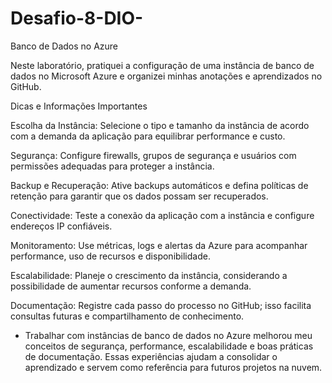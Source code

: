 # Desafio-8-DIO-
 Banco de Dados no Azure

Neste laboratório, pratiquei a configuração de uma instância de banco de dados no Microsoft Azure e organizei minhas anotações e aprendizados no GitHub.

Dicas e Informações Importantes

Escolha da Instância: Selecione o tipo e tamanho da instância de acordo com a demanda da aplicação para equilibrar performance e custo.

Segurança: Configure firewalls, grupos de segurança e usuários com permissões adequadas para proteger a instância.

Backup e Recuperação: Ative backups automáticos e defina políticas de retenção para garantir que os dados possam ser recuperados.

Conectividade: Teste a conexão da aplicação com a instância e configure endereços IP confiáveis.

Monitoramento: Use métricas, logs e alertas da Azure para acompanhar performance, uso de recursos e disponibilidade.

Escalabilidade: Planeje o crescimento da instância, considerando a possibilidade de aumentar recursos conforme a demanda.

Documentação: Registre cada passo do processo no GitHub; isso facilita consultas futuras e compartilhamento de conhecimento.

* Trabalhar com instâncias de banco de dados no Azure melhorou meu conceitos de segurança, performance, escalabilidade e boas práticas de documentação. Essas experiências ajudam a consolidar o aprendizado e servem como referência para futuros projetos na nuvem.
